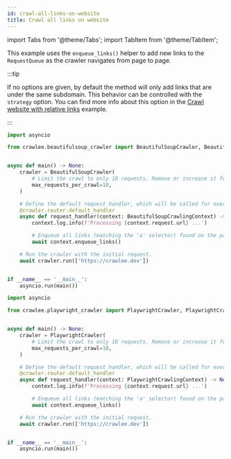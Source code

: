 ```yaml
---
id: crawl-all-links-on-website
title: Crawl all links on website
---
```


import Tabs from '@theme/Tabs';
import TabItem from '@theme/TabItem';

This example uses the `enqueue_links()` helper to add new links to the `RequestQueue` as the crawler navigates from page to page.

:::tip

If no options are given, by default the method will only add links that are under the same subdomain. This behavior can be controlled with the `strategy` option. You can find more info about this option in the [Crawl website with relative links](./crawl-website-with-relative-links) example.

:::

<Tabs groupId="main">
<TabItem value="BeautifulSoupCrawler" label="BeautifulSoupCrawler">

```python
import asyncio

from crawlee.beautifulsoup_crawler import BeautifulSoupCrawler, BeautifulSoupCrawlingContext


async def main() -> None:
    crawler = BeautifulSoupCrawler(
        # Limit the crawl to only 10 requests. Remove or increase it for crawling all links.
        max_requests_per_crawl=10,
    )

    # Define the default request handler, which will be called for every request.
    @crawler.router.default_handler
    async def request_handler(context: BeautifulSoupCrawlingContext) -> None:
        context.log.info(f'Processing {context.request.url} ...')

        # Enqueue all links (matching the 'a' selector) found on the page.
        await context.enqueue_links()

    # Run the crawler with the initial request.
    await crawler.run(['https://crawlee.dev'])


if __name__ == '__main__':
    asyncio.run(main())
```

</TabItem>
<TabItem value="PlaywrightCrawler" label="PlaywrightCrawler">

```python
import asyncio

from crawlee.playwright_crawler import PlaywrightCrawler, PlaywrightCrawlingContext


async def main() -> None:
    crawler = PlaywrightCrawler(
        # Limit the crawl to only 10 requests. Remove or increase it for crawling all links.
        max_requests_per_crawl=10,
    )

    # Define the default request handler, which will be called for every request.
    @crawler.router.default_handler
    async def request_handler(context: PlaywrightCrawlingContext) -> None:
        context.log.info(f'Processing {context.request.url} ...')

        # Enqueue all links (matching the 'a' selector) found on the page.
        await context.enqueue_links()

    # Run the crawler with the initial request.
    await crawler.run(['https://crawlee.dev'])


if __name__ == '__main__':
    asyncio.run(main())
```

</TabItem>
</Tabs>
